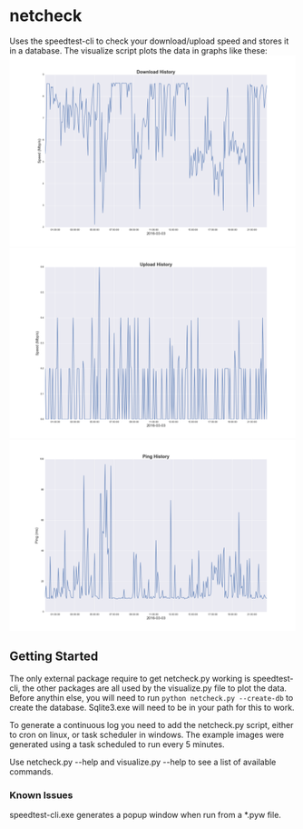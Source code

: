 netcheck
===

Uses the speedtest-cli to check your download/upload speed and stores it in a database.
The visualize script plots the data in graphs like these:
![Download History](graphs/demo/download_2016-03-03.png)
![Upload History](graphs/demo/upload_2016-03-03.png)
![Ping History](graphs/demo/ping_2016-03-03.png)

## Getting Started
The only external package require to get netcheck.py working is speedtest-cli, the other packages are all
used by the visualize.py file to plot the data. Before anythin else, you will need to run
```python netcheck.py --create-db``` to create the database. Sqlite3.exe will need to be in your path
for this to work.

To generate a continuous log you need to add the netcheck.py script, either to cron on linux, or
task scheduler in windows.
The example images were generated using a task scheduled to run every 5 minutes.

Use netcheck.py --help and visualize.py --help to see a list of available commands.

### Known Issues
speedtest-cli.exe generates a popup window when run from a *.pyw file.